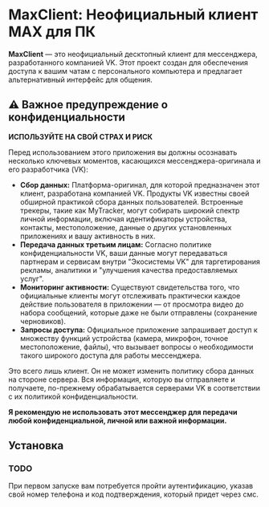 # MaxClient: Неофициальный клиент MAX для ПК

**MaxClient** — это неофициальный десктопный клиент для мессенджера, разработанного компанией VK. Этот проект создан для обеспечения доступа к вашим чатам с персонального компьютера и предлагает альтернативный интерфейс для общения.

## ⚠️ Важное предупреждение о конфиденциальности

**ИСПОЛЬЗУЙТЕ НА СВОЙ СТРАХ И РИСК**

Перед использованием этого приложения вы должны осознавать несколько ключевых моментов, касающихся мессенджера-оригинала и его разработчика (VK):

*   **Сбор данных:** Платформа-оригинал, для которой предназначен этот клиент, разработана компанией VK. Продукты VK известны своей обширной практикой сбора данных пользователей. Встроенные трекеры, такие как MyTracker, могут собирать широкий спектр личной информации, включая идентификаторы устройства, контакты, местоположение, данные о других установленных приложениях и вашу активность в них.
*   **Передача данных третьим лицам:** Согласно политике конфиденциальности VK, ваши данные могут передаваться партнерам и сервисам внутри "Экосистемы VK" для таргетирования рекламы, аналитики и "улучшения качества предоставляемых услуг".
*   **Мониторинг активности:** Существуют свидетельства того, что официальные клиенты могут отслеживать практически каждое действие пользователя в приложении — от просмотра видео до набора сообщений, которые даже не были отправлены (сохранение черновиков).
*   **Запросы доступа:** Официальное приложение запрашивает доступ к множеству функций устройства (камера, микрофон, точное местоположение, файлы), что вызывает вопросы о необходимости такого широкого доступа для работы мессенджера.

Это всего лишь клиент. Он не может изменить политику сбора данных на стороне сервера. Вся информация, которую вы отправляете и получаете, по-прежнему обрабатывается серверами VK в соответствии с их политикой конфиденциальности.

**Я рекомендую не использовать этот мессенджер для передачи любой конфиденциальной, личной или важной информации.**

## Установка

### TODO

При первом запуске вам потребуется пройти аутентификацию, указав свой номер телефона и код подтверждения, который придет через смс.